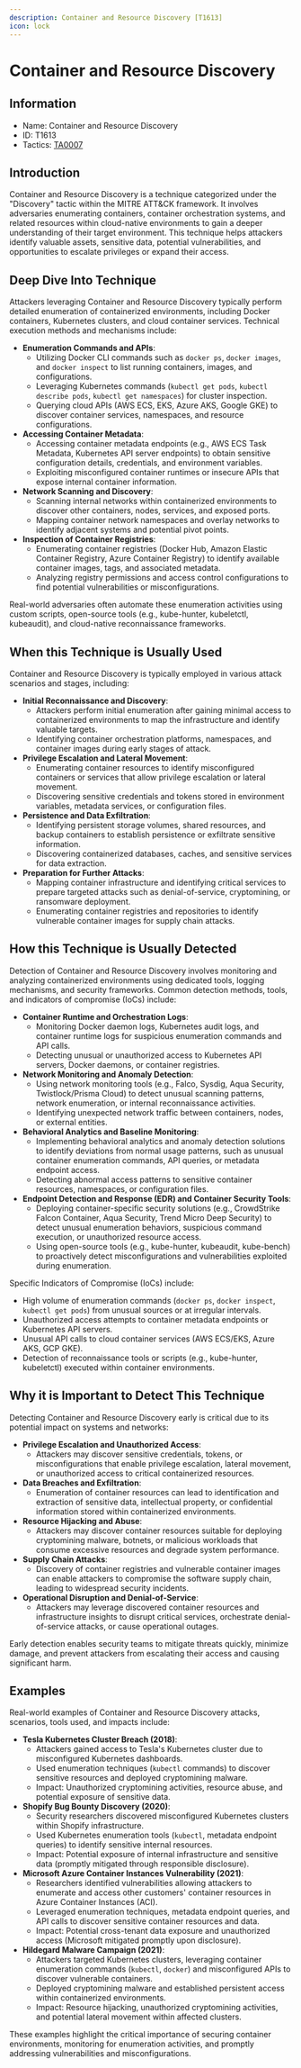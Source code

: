 ```yaml
---
description: Container and Resource Discovery [T1613]
icon: lock
---
```


# Container and Resource Discovery

## Information

- Name: Container and Resource Discovery
- ID: T1613
- Tactics: [TA0007](../TA0007/TA0007.md)

## Introduction

Container and Resource Discovery is a technique categorized under the "Discovery" tactic within the MITRE ATT\&CK framework. It involves adversaries enumerating containers, container orchestration systems, and related resources within cloud-native environments to gain a deeper understanding of their target environment. This technique helps attackers identify valuable assets, sensitive data, potential vulnerabilities, and opportunities to escalate privileges or expand their access.

## Deep Dive Into Technique

Attackers leveraging Container and Resource Discovery typically perform detailed enumeration of containerized environments, including Docker containers, Kubernetes clusters, and cloud container services. Technical execution methods and mechanisms include:

- **Enumeration Commands and APIs**:
  - Utilizing Docker CLI commands such as `docker ps`, `docker images`, and `docker inspect` to list running containers, images, and configurations.
  - Leveraging Kubernetes commands (`kubectl get pods`, `kubectl describe pods`, `kubectl get namespaces`) for cluster inspection.
  - Querying cloud APIs (AWS ECS, EKS, Azure AKS, Google GKE) to discover container services, namespaces, and resource configurations.
- **Accessing Container Metadata**:
  - Accessing container metadata endpoints (e.g., AWS ECS Task Metadata, Kubernetes API server endpoints) to obtain sensitive configuration details, credentials, and environment variables.
  - Exploiting misconfigured container runtimes or insecure APIs that expose internal container information.
- **Network Scanning and Discovery**:
  - Scanning internal networks within containerized environments to discover other containers, nodes, services, and exposed ports.
  - Mapping container network namespaces and overlay networks to identify adjacent systems and potential pivot points.
- **Inspection of Container Registries**:
  - Enumerating container registries (Docker Hub, Amazon Elastic Container Registry, Azure Container Registry) to identify available container images, tags, and associated metadata.
  - Analyzing registry permissions and access control configurations to find potential vulnerabilities or misconfigurations.

Real-world adversaries often automate these enumeration activities using custom scripts, open-source tools (e.g., kube-hunter, kubeletctl, kubeaudit), and cloud-native reconnaissance frameworks.

## When this Technique is Usually Used

Container and Resource Discovery is typically employed in various attack scenarios and stages, including:

- **Initial Reconnaissance and Discovery**:
  - Attackers perform initial enumeration after gaining minimal access to containerized environments to map the infrastructure and identify valuable targets.
  - Identifying container orchestration platforms, namespaces, and container images during early stages of attack.
- **Privilege Escalation and Lateral Movement**:
  - Enumerating container resources to identify misconfigured containers or services that allow privilege escalation or lateral movement.
  - Discovering sensitive credentials and tokens stored in environment variables, metadata services, or configuration files.
- **Persistence and Data Exfiltration**:
  - Identifying persistent storage volumes, shared resources, and backup containers to establish persistence or exfiltrate sensitive information.
  - Discovering containerized databases, caches, and sensitive services for data extraction.
- **Preparation for Further Attacks**:
  - Mapping container infrastructure and identifying critical services to prepare targeted attacks such as denial-of-service, cryptomining, or ransomware deployment.
  - Enumerating container registries and repositories to identify vulnerable container images for supply chain attacks.

## How this Technique is Usually Detected

Detection of Container and Resource Discovery involves monitoring and analyzing containerized environments using dedicated tools, logging mechanisms, and security frameworks. Common detection methods, tools, and indicators of compromise (IoCs) include:

- **Container Runtime and Orchestration Logs**:
  - Monitoring Docker daemon logs, Kubernetes audit logs, and container runtime logs for suspicious enumeration commands and API calls.
  - Detecting unusual or unauthorized access to Kubernetes API servers, Docker daemons, or container registries.
- **Network Monitoring and Anomaly Detection**:
  - Using network monitoring tools (e.g., Falco, Sysdig, Aqua Security, Twistlock/Prisma Cloud) to detect unusual scanning patterns, network enumeration, or internal reconnaissance activities.
  - Identifying unexpected network traffic between containers, nodes, or external entities.
- **Behavioral Analytics and Baseline Monitoring**:
  - Implementing behavioral analytics and anomaly detection solutions to identify deviations from normal usage patterns, such as unusual container enumeration commands, API queries, or metadata endpoint access.
  - Detecting abnormal access patterns to sensitive container resources, namespaces, or configuration files.
- **Endpoint Detection and Response (EDR) and Container Security Tools**:
  - Deploying container-specific security solutions (e.g., CrowdStrike Falcon Container, Aqua Security, Trend Micro Deep Security) to detect unusual enumeration behaviors, suspicious command execution, or unauthorized resource access.
  - Using open-source tools (e.g., kube-hunter, kubeaudit, kube-bench) to proactively detect misconfigurations and vulnerabilities exploited during enumeration.

Specific Indicators of Compromise (IoCs) include:

- High volume of enumeration commands (`docker ps`, `docker inspect`, `kubectl get pods`) from unusual sources or at irregular intervals.
- Unauthorized access attempts to container metadata endpoints or Kubernetes API servers.
- Unusual API calls to cloud container services (AWS ECS/EKS, Azure AKS, GCP GKE).
- Detection of reconnaissance tools or scripts (e.g., kube-hunter, kubeletctl) executed within container environments.

## Why it is Important to Detect This Technique

Detecting Container and Resource Discovery early is critical due to its potential impact on systems and networks:

- **Privilege Escalation and Unauthorized Access**:
  - Attackers may discover sensitive credentials, tokens, or misconfigurations that enable privilege escalation, lateral movement, or unauthorized access to critical containerized resources.
- **Data Breaches and Exfiltration**:
  - Enumeration of container resources can lead to identification and extraction of sensitive data, intellectual property, or confidential information stored within containerized environments.
- **Resource Hijacking and Abuse**:
  - Attackers may discover container resources suitable for deploying cryptomining malware, botnets, or malicious workloads that consume excessive resources and degrade system performance.
- **Supply Chain Attacks**:
  - Discovery of container registries and vulnerable container images can enable attackers to compromise the software supply chain, leading to widespread security incidents.
- **Operational Disruption and Denial-of-Service**:
  - Attackers may leverage discovered container resources and infrastructure insights to disrupt critical services, orchestrate denial-of-service attacks, or cause operational outages.

Early detection enables security teams to mitigate threats quickly, minimize damage, and prevent attackers from escalating their access and causing significant harm.

## Examples

Real-world examples of Container and Resource Discovery attacks, scenarios, tools used, and impacts include:

- **Tesla Kubernetes Cluster Breach (2018)**:
  - Attackers gained access to Tesla's Kubernetes cluster due to misconfigured Kubernetes dashboards.
  - Used enumeration techniques (`kubectl` commands) to discover sensitive resources and deployed cryptomining malware.
  - Impact: Unauthorized cryptomining activities, resource abuse, and potential exposure of sensitive data.
- **Shopify Bug Bounty Discovery (2020)**:
  - Security researchers discovered misconfigured Kubernetes clusters within Shopify infrastructure.
  - Used Kubernetes enumeration tools (`kubectl`, metadata endpoint queries) to identify sensitive internal resources.
  - Impact: Potential exposure of internal infrastructure and sensitive data (promptly mitigated through responsible disclosure).
- **Microsoft Azure Container Instances Vulnerability (2021)**:
  - Researchers identified vulnerabilities allowing attackers to enumerate and access other customers' container resources in Azure Container Instances (ACI).
  - Leveraged enumeration techniques, metadata endpoint queries, and API calls to discover sensitive container resources and data.
  - Impact: Potential cross-tenant data exposure and unauthorized access (Microsoft mitigated promptly upon disclosure).
- **Hildegard Malware Campaign (2021)**:
  - Attackers targeted Kubernetes clusters, leveraging container enumeration commands (`kubectl`, `docker`) and misconfigured APIs to discover vulnerable containers.
  - Deployed cryptomining malware and established persistent access within containerized environments.
  - Impact: Resource hijacking, unauthorized cryptomining activities, and potential lateral movement within affected clusters.

These examples highlight the critical importance of securing container environments, monitoring for enumeration activities, and promptly addressing vulnerabilities and misconfigurations.
